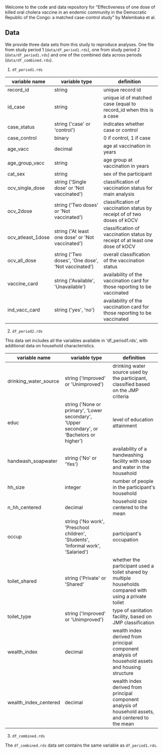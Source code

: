 Welcome to the code and data repository for "Effectiveness of one dose of killed oral cholera vaccine in an
endemic community in the Democratic Republic of the
Congo: a matched case-control study" by Malembaka et al. 

## Data 

We provide three data sets from this study to reproduce analyses. One file from study period 1 (`data/df_period1.rds`), one from study period 2 (`data/df_period1.rds`) and one of the combined data across periods (`data/df_combined.rds`). 

1. `df_period1.rds`
   
| variable name | variable type | definition |
|---------------|---------------|------------|
| record_id     | string        | unique record id | 
| id_case       | string        | unique id of matched case (equal to record_id when this is a case|
| case_status   | string ('case' or 'control') | indicates whether case or control|  
| case_control  | binary        | 0 if control, 1 if case |
| age_vacc      | decimal       | age at vaccination in years|
| age_group_vacc | string       | age group at vaccination in years|
| cat_sex        |  string            |   sex of the participant               | 
| ocv_single_dose | string ('Single dose' or 'Not vaccinated')     | classification of vaccination status for main analysis|
| ocv_2dose     |  string ('Two doses' or 'Not vaccinated') | classification of vaccination status by receipt of of two doses of kOCV     | 
| ocv_atleast_1dose | string ('At least one dose' or 'Not vaccinated')  | classification of vaccination status by receipt of at least one dose of kOCV | 
| ocv_all_dose  | string ('Two doses', 'One dose', 'Not vaccinated')| overall classification of the vaccination status | 
| vaccine_card | string ('Available', 'Unavailable') | availability of the vaccination card for those reporting to be vaccinated |
| ind_vacc_card | string ('yes', 'no') | availability of the vaccination card for those reporting to be vaccinated |

2. `df_period2.rds`

This data set includes all the variables available in 'df_period1.rds', with additional data on household characteristics.

| variable name | variable type | definition |
|---------------|---------------|------------|
| drinking_water_source  | string  ('Improved' or 'Unimproved') | drinking water source used by the participant, classified based on the JMP criteria| 
| educ  | string ('None or primary', 'Lower secondary', 'Upper secondary', or 'Bachelors or higher')  | level of education attainment|
| handwash_soapwater  | string ('No' or 'Yes') | availability of a handwashing facility with soap and water in the household|  
| hh_size | integer | number of people in the participant's household |
| n_hh_centered | decimal| household size centered to the mean |    
| occup | string ('No work', 'Preschool children', 'Students', 'Informal work', 'Salaried')| participant's occupation|
| toilet_shared |string ('Private' or 'Shared' | whether the participant used a toilet shared by multiple households compared with using a private toilet|
|toilet_type  | string ('Improved' or 'Unimproved') | type of sanitation facility, based on JMP classification   | 
|wealth_index | decimal | wealth index derived from principal component analysis of household assets and housing structure |
| wealth_index_centered | decimal | wealth index derived from principal component analysis of household assets, and centered to the mean|

   
3. `df_combined.rds`

The `df_combined.rds` data set contains the same variable as `df_period1.rds`.
